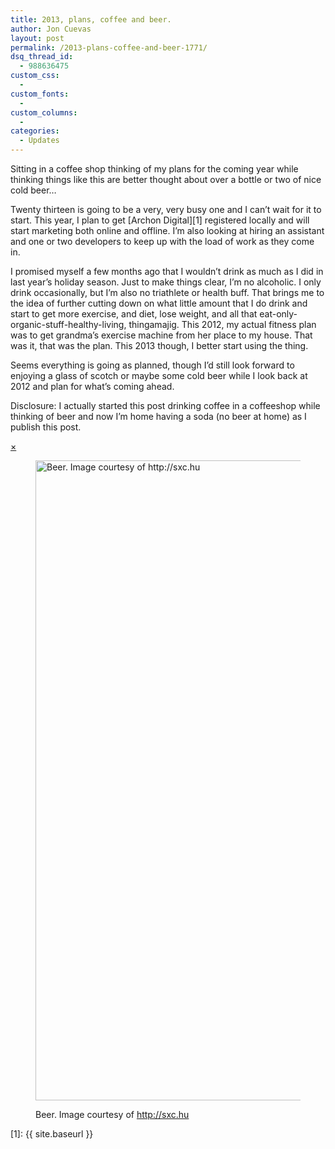 ```yaml
---
title: 2013, plans, coffee and beer.
author: Jon Cuevas
layout: post
permalink: /2013-plans-coffee-and-beer-1771/
dsq_thread_id:
  - 988636475
custom_css:
  - 
custom_fonts:
  - 
custom_columns:
  - 
categories:
  - Updates
---
```

Sitting in a coffee shop thinking of my plans for the coming year while thinking things like this are better thought about over a bottle or two of nice cold beer&#8230;<!--more-->

Twenty thirteen is going to be a very, very busy one and I can&#8217;t wait for it to start. This year, I plan to get [Archon Digital][1] registered locally and will start marketing both online and offline. I&#8217;m also looking at hiring an assistant and one or two developers to keep up with the load of work as they come in.

I promised myself a few months ago that I wouldn&#8217;t drink as much as I did in last year&#8217;s holiday season. Just to make things clear, I&#8217;m no alcoholic. I only drink occasionally, but I&#8217;m also no triathlete or health buff. That brings me to the idea of further cutting down on what little amount that I do drink and start to get more exercise, and diet, lose weight, and all that eat-only-organic-stuff-healthy-living, thingamajig. This 2012, my actual fitness plan was to get grandma&#8217;s exercise machine from her place to my house. That was it, that was the plan. This 2013 though, I better start using the thing.

Seems everything is going as planned, though I&#8217;d still look forward to enjoying a glass of scotch or maybe some cold beer while I look back at 2012 and plan for what&#8217;s coming ahead.

<div class="alert-box secondary">
  <p>
    Disclosure: I actually started this post drinking coffee in a coffeeshop while thinking of beer and now I&#8217;m home having a soda (no beer at home) as I publish this post.<a href="{{ site.baseurl }}/stats-recovered-jetpack-fixed-1664/"><br /> </a>
  </p>
  
  <a href="" class="close">&times;</a>
</div><figure class="figure alignnone">

<img title="Beer" alt="Beer. Image courtesy of http://sxc.hu" src="{{ site.baseurl }}/assets/images/legacy/beer_871700_98568385-768x1024.jpg" width="768" height="1024" /><figcaption>Beer. Image courtesy of http://sxc.hu</figcaption></figure>

 [1]: {{ site.baseurl }}